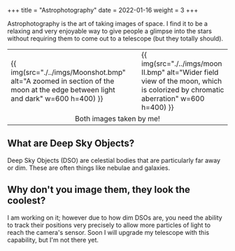 +++
title = "Astrophotography"
date = 2022-01-16
weight = 3
+++

Astrophotography is the art of taking images of space. I find it to be a relaxing and very enjoyable way to give people a glimpse into the stars without requiring them to come out to a telescope (but they totally should).

<table>
    <tr>
        <td>
            {{ img(src="./../imgs/Moonshot.bmp" alt="A zoomed in section of the moon at the edge between light and dark" w=600 h=400) }}
        <td>
        <td>
            {{ img(src="./../imgs/moon II.bmp" alt="Wider field view of the moon, which is colorized by chromatic aberration" w=600 h=400) }}
        </td>
    </tr>
    <tr>
        <td colspan="3" style="text-align: center">Both images taken by me!</td>
    </tr>
</table>

## What are Deep Sky Objects?
Deep Sky Objects (DSO) are celestial bodies that are particularly far away or dim. These are often things like nebulae and galaxies. 

## Why don't you image them, they look the coolest?
I am working on it; however due to how dim DSOs are, you need the ability to track their positions very precisely to allow more particles of light to reach the camera's sensor. Soon I will upgrade my telescope with this capability, but I'm not there yet.